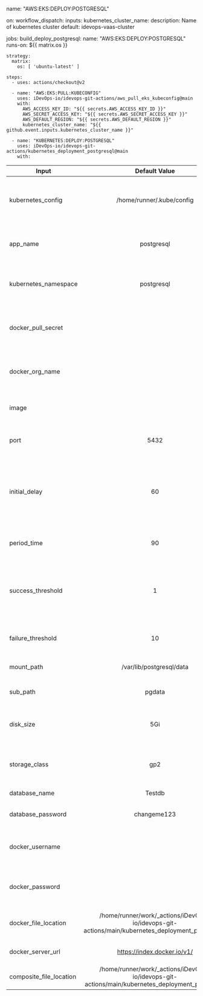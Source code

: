 name: "AWS:EKS:DEPLOY:POSTGRESQL"

on:
  workflow_dispatch:
    inputs:
      kubernetes_cluster_name:
        description: Name of kubernetes cluster
        default: idevops-vaas-cluster
            
jobs:
  build_deploy_postgresql:
    name: "AWS:EKS:DEPLOY:POSTGRESQL"
    runs-on: ${{ matrix.os }}

    strategy:
      matrix:
        os: [ 'ubuntu-latest' ]

    steps:
      - uses: actions/checkout@v2

      - name: "AWS:EKS:PULL:KUBECONFIG"
        uses: iDevOps-io/idevops-git-actions/aws_pull_eks_kubeconfig@main
        with:
          AWS_ACCESS_KEY_ID: "${{ secrets.AWS_ACCESS_KEY_ID }}"
          AWS_SECRET_ACCESS_KEY: "${{ secrets.AWS_SECRET_ACCESS_KEY }}"
          AWS_DEFAULT_REGION: "${{ secrets.AWS_DEFAULT_REGION }}"
          kubernetes_cluster_name: "${{ github.event.inputs.kubernetes_cluster_name }}"
          
      - name: "KUBERNETES:DEPLOY:POSTGRESQL"
        uses: iDevOps-io/idevops-git-actions/kubernetes_deployment_postgresql@main
        with:

|Input   | Default Value  | Description  |
| --- | :--: | --- |
|kubernetes_config   | /home/runner/.kube/config  |Location of the kubeconfig you want to use to deploy to kubernetes.   |
|app_name   | postgresql  |What you want to name your postgresql deployment.   |
|kubernetes_namespace   | postgresql  |The namespace in kubernetes you want to deploy to.   |
|docker_pull_secret   |   |The name of the docker pull secret you with to use to pull your image.   |
| docker_org_name  |   |  The org you will be pushing to and pulling from. |
| image  |   |The image tag you wish to tag the docker image as.   |
|port   | 5432  |The port the container and service will be running on.   |
|initial_delay   | 60|Number of seconds after the container has started before liveness or readiness probes are initiated.  |
|period_time   | 90  |How often (in seconds) to perform the probe.   |
|success_threshold   | 1  |Minimum consecutive successes for the probe to be considered successful after having failed.   |
|failure_threshold   | 10  | Number of probes if the preceding probe fails.   |
|mount_path   | /var/lib/postgresql/data  |The persistent volume mount path.   |
|sub_path   | pgdata  |The persistent volume sub mount.   |
|disk_size   | 5Gi  |The size of the persistent volume you wish to provision.   |
|storage_class   | gp2  |The default storage class for the postgresql deployment.   |
|database_name   | Testdb  |The name of the database.   |
|database_password   | changeme123  |The root password for the database.   |
|docker_username   |   |The docker username to use for dockerhub authentication.   |
|docker_password   |   |The docker password to use for dockerhub authentication.   |
|docker_file_location   | /home/runner/work/_actions/iDevOps-io/idevops-git-actions/main/kubernetes_deployment_postgresql/  |The docker org you will be pushing your image to.   |
|docker_server_url   |https://index.docker.io/v1/   |The url to push docker images to.   |
|composite_file_location   |/home/runner/work/_actions/iDevOps-io/idevops-git-actions/main/kubernetes_deployment_postgresql   |The location where files live.   |